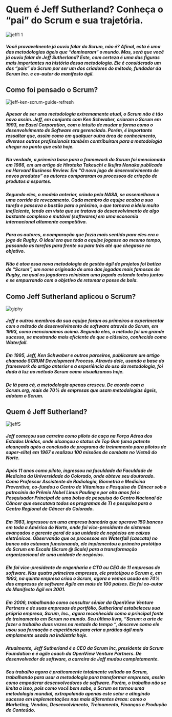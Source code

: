 # Quem é Jeff Sutherland? Conheça o “pai” do Scrum e sua trajetória.
![jeff1 1](https://user-images.githubusercontent.com/112489366/190664877-627de1ec-67ec-417c-ac61-7065b8d16cbf.jpg)

##### Você provavelmente já ouviu falar do Scrum, não é? Afinal, esta é uma das metodologias ágeis que “dominaram” o mundo. Mas, será que você já ouviu falar de Jeff Sutherland? Este, com certeza é uma das figuras mais importantes na história dessa metodologia. Ele é considerado um dos “pais” do Scrum por ser um dos criadores do método, fundador da Scrum Inc. e co-autor do manifesto ágil.

## Como foi pensado o Scrum?
![jeff-ken-scrum-guide-refresh](https://user-images.githubusercontent.com/112489366/190672130-80607c10-6fbd-4110-a8cd-132937891f12.png)

##### Apesar de ser uma metodologia extremamente atual, o Scrum não é tão novo assim. Jeff, em conjunto com Ken Schwaber, criaram o Scrum em 1993, na Easel Corporation, com o intuito de mudar a forma como o desenvolvimento de Software era gerenciado. Porém, é importante ressaltar que, assim como em qualquer outra área de conhecimento, diversos outros profissionais também contribuíram para a metodologia chegar no ponto que está hoje.

##### Na verdade, a primeira base para o framework do Scrum foi mencionada em 1986, em um artigo de Hirotaka Takeuchi e Ikujiro Nonaka publicado na Harvard Business Review. Em “O novo jogo de desenvolvimento de novos produtos” os autores compararam os processos de criação de produtos a esportes.

##### Segundo eles, o modelo anterior, criado pela NASA, se assemelhava a uma corrida de revezamento. Cada membro da equipe acaba a sua tarefa e passava o bastão para o próximo, o que tornava a ideia muito ineficiente, tendo em vista que se tratava do desenvolvimento de algo bastante complexo e mutável (softwares) em uma economia internacional altamente competitiva.

##### Para os autores, a comparação que fazia mais sentido para eles era o jogo de Rugby. O ideal era que toda a equipe jogasse ao mesmo tempo, passando as tarefas para frente ou para trás até que chegasse no objetivo.

##### Não é atoa essa nova metodologia de gestão ágil de projetos foi batiza de “Scrum”, um nome originado de uma das jogadas mais famosas de Rugby, na qual os jogadores reiniciam uma jogada estando todos juntos e se empurrando com o objetivo de retomar a posse de bola.

## Como Jeff Sutherland aplicou o Scrum? 
![giphy](https://user-images.githubusercontent.com/112489366/190668890-b2f68841-5033-441f-b9f7-cecf87fd6326.gif)

##### Jeff e outros membros da sua equipe foram os primeiros a experimentar com o método de desenvolvimento de software através do Scrum, em 1993, como mencionamos acima. Segundo eles, o método foi um grande sucesso, se mostrando mais eficiente do que o clássico, conhecido como Waterfall.

##### Em 1995, Jeff, Ken Schwaber e outros parceiros, publicaram um artigo chamado SCRUM Development Process. Através dele, usando a base do framework do artigo anterior e a experiência do uso da metodologia, foi dada à luz ao método Scrum como visualizamos hoje.

##### De lá para cá, a metodologia apenas cresceu. De acordo com a Scrum.org, mais de 70% de empresas que usam metodologias ágeis, adotam o Scrum.

## Quem é Jeff Sutherland?
![jeffS](https://user-images.githubusercontent.com/112489366/190666643-77215883-cd15-4b95-b9c7-c77df656a0b6.jpg)

##### Jeff começou sua carreira como piloto de caça na Força Aérea dos Estados Unidos, onde alcançou o status de Top Gun (uma patente alcançada após a conclusão de programa de treinamento para pilotos de super-elite) em 1967 e realizou 100 missões de combate no Vietnã do Norte.

##### Após 11 anos como piloto, ingressou na faculdade da Faculdade de Medicina da Universidade do Colorado, onde obteve seu doutorado. Como Professor Assistente de Radiologia, Biometria e Medicina Preventiva, co-fundou o Centro de Vitaminas e Pesquisa do Câncer sob o patrocínio do Prêmio Nobel Linus Pauling e por oito anos foi o Pesquisador Principal de uma bolsa de pesquisa do Centro Nacional de Câncer que executava todos os programas de TI e pesquisa para o Centro Regional de Câncer do Colorado.

##### Em 1983, ingressou em uma empresa bancária que operava 150 bancos em toda a América do Norte, onde foi vice-presidente de sistemas avançados e gerente geral de sua unidade de negócios em caixas eletrônicos. Observando que os processos em Waterfall (cascata) no banco não estavam funcionando, ele implementou o primeiro protótipo do Scrum em Escala (Scrum @ Scale) para a transformação organizacional de uma unidade de negócios.

##### Ele foi vice-presidente de engenharia e CTO ou CEO de 11 empresas de software. Nas quatro primeiras empresas, ele prototipou o Scrum e, em 1993, na quinta empresa criou o Scrum, agora o vemos usado em 74% das empresas de software Agile em mais de 100 países. Ele foi co-autor do Manifesto Ágil em 2001.

##### Em 2006, trabalhando como consultor sênior da OpenView Venture Partners e de suas empresas de portfólio, Sutherland estabeleceu sua própria empresa, Scrum, Inc., agora reconhecida como a principal fonte de treinamento em Scrum no mundo. Seu último livro, “Scrum: a arte de fazer o trabalho duas vezes na metade do tempo “, descreve como ele usou sua formação e experiência para criar a prática ágil mais amplamente usada na indústria hoje.

##### Atualmente, Jeff Sutherland é o CEO da Scrum Inc, presidente da Scrum Foundation e é agile coach da OpenView Venture Partners. De desenvolvedor de software, a carreira de Jeff mudou completamente.

##### Seu trabalho agora é praticamente totalmente voltado ao Scrum, trabalhando para usar a metodologia para transformar empresas, assim como empoderar desenvolvedores de software. Porém, o trabalho não se limita a isso, pois como você bem sabe, o Scrum se tornou uma metodologia mundial, extrapolando apenas este setor e atingindo sucesso em implementações nas mais diferentes áreas: como o Marketing, Vendas, Desenvolvimento, Treinamento, Finanças e Produção de Conteúdo.
